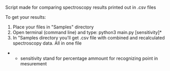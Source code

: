 Script made for comparing spectroscopy results printed out in .csv files

To get your results:
1. Place your files in "Samples" directory
2. Open terminal (command line) and type:
	python3 main.py [sensitivity]*
3. In "Samples directory you'll get .csv file with combined and recalculated spectroscopy data. All in one file

* - sensitivity stand for percentage ammount for recognizing point in mesurement
